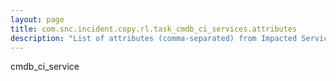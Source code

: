 ```yaml
---
layout: page
title: com.snc.incident.copy.rl.task_cmdb_ci_services.attributes
description: "List of attributes (comma-separated) from Impacted Services (task_cmdb_ci_service) related list that will be copied from the originating incident"
---
```

cmdb_ci_service